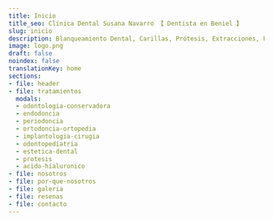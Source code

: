 ```yaml
---
title: Inicio
title_seo: Clínica Dental Susana Navarro 【 Dentista en Beniel 】
slug: inicio
description: Blanqueamiento Dental, Carillas, Prótesis, Extracciones, Férulas de Descarga, Ortodoncia convencional e invisible, Implantes dentales... ✅ ¡Y mucho más!
image: logo.png
draft: false
noindex: false
translationKey: home
sections:
- file: header
- file: tratamientos
  modals:
  - odontologia-conservadora
  - endodoncia
  - periodoncia
  - ortodoncia-ortopedia
  - implantologia-cirugia
  - odontopediatria
  - estetica-dental
  - protesis
  - acido-hialuronico
- file: nosotros
- file: por-que-nosotros
- file: galeria
- file: resenas
- file: contacto
---
```

